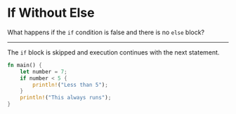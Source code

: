 # If Without Else

What happens if the `if` condition is false and there is no `else` block?

---

The `if` block is skipped and execution continues with the next statement.

```rust
fn main() {
    let number = 7;
    if number < 5 {
        println!("Less than 5");
    }
    println!("This always runs");
}
```